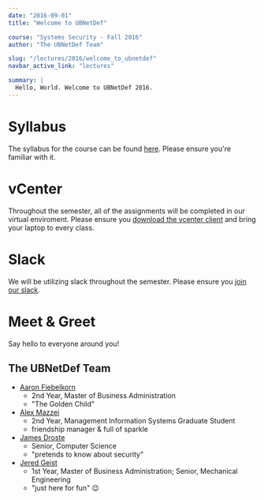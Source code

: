 ```yaml
---
date: "2016-09-01"
title: "Welcome to UBNetDef"

course: "Systems Security - Fall 2016"
author: "The UBNetDef Team"

slug: "/lectures/2016/welcome_to_ubnetdef"
navbar_active_link: "lectures"

summary: |
  Hello, World. Welcome to UBNetDef 2016.
---
```


# Syllabus
The syllabus for the course can be found [here](/courses/syssec/).  Please ensure you're familiar with it.

# vCenter
Throughout the semester, all of the assignments will be completed in our virtual enviroment.  Please ensure you [download the vcenter client](https://ubnetdef.org/vcenter) and bring your laptop to every class.

# Slack
We will be utilizing slack throughout the semester.  Please ensure you [join our slack](https://ubnetdef.slack.com/signup).

# Meet & Greet
Say hello to everyone around you!

## The UBNetDef Team
* [Aaron Fiebelkorn](https://www.linkedin.com/in/aaronfiebelkorn)
    * 2nd Year, Master of Business Administration
    * "The Golden Child"
* [Alex Mazzei](https://www.linkedin.com/in/ammazzei)
    * 2nd Year, Management Information Systems Graduate Student
    * friendship manager & full of sparkle
* [James Droste](https://james.droste.im)
    * Senior, Computer Science
    * "pretends to know about security"
* [Jered Geist](http://jeredgeist.com/)
    * 1st Year, Master of Business Administration; Senior, Mechanical Engineering
    * "just here for fun" 😉